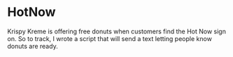 # HotNow
Krispy Kreme is offering free donuts when customers find the Hot Now sign on. So to track, I wrote a script that will send a text letting people know donuts are ready.
